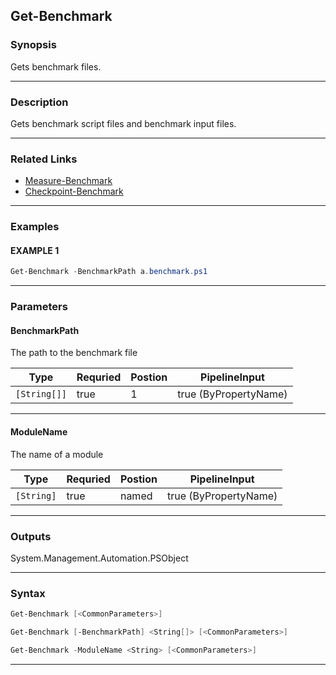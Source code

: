 
Get-Benchmark
-------------
### Synopsis
Gets benchmark files.

---
### Description

Gets benchmark script files and benchmark input files.

---
### Related Links
* [Measure-Benchmark](Measure-Benchmark.md)
* [Checkpoint-Benchmark](Checkpoint-Benchmark.md)
---
### Examples
#### EXAMPLE 1
```PowerShell
Get-Benchmark -BenchmarkPath a.benchmark.ps1
```

---
### Parameters
#### **BenchmarkPath**

The path to the benchmark file



|Type            |Requried|Postion|PipelineInput        |
|----------------|--------|-------|---------------------|
|```[String[]]```|true    |1      |true (ByPropertyName)|
---
#### **ModuleName**

The name of a module



|Type          |Requried|Postion|PipelineInput        |
|--------------|--------|-------|---------------------|
|```[String]```|true    |named  |true (ByPropertyName)|
---
### Outputs
System.Management.Automation.PSObject


---
### Syntax
```PowerShell
Get-Benchmark [<CommonParameters>]
```
```PowerShell
Get-Benchmark [-BenchmarkPath] <String[]> [<CommonParameters>]
```
```PowerShell
Get-Benchmark -ModuleName <String> [<CommonParameters>]
```
---



